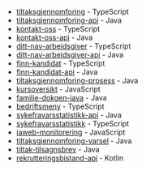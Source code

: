 * [tiltaksgjennomforing](https://github.com/navikt/tiltaksgjennomforing) - TypeScript
* [tiltaksgjennomforing-api](https://github.com/navikt/tiltaksgjennomforing-api) - Java
* [kontakt-oss](https://github.com/navikt/kontakt-oss) - TypeScript
* [kontakt-oss-api](https://github.com/navikt/kontakt-oss-api) - Java
* [ditt-nav-arbeidsgiver](https://github.com/navikt/ditt-nav-arbeidsgiver) - TypeScript
* [ditt-nav-arbeidsgiver-api](https://github.com/navikt/ditt-nav-arbeidsgiver-api) - Java
* [finn-kandidat](https://github.com/navikt/finn-kandidat) - TypeScript
* [finn-kandidat-api](https://github.com/navikt/finn-kandidat-api) - Java
* [tiltaksgjennomforing-prosess](https://github.com/navikt/tiltaksgjennomforing-prosess) - Java
* [kursoversikt](https://github.com/navikt/kursoversikt) - JavaScript
* [familie-dokgen-java](https://github.com/navikt/familie-dokgen-java) - Java
* [bedriftsmeny](https://github.com/navikt/bedriftsmeny) - TypeScript
* [sykefravarsstatistikk-api](https://github.com/navikt/sykefravarsstatistikk-api) - Java
* [sykefravarsstatistikk](https://github.com/navikt/sykefravarsstatistikk) - TypeScript
* [iaweb-monitorering](https://github.com/navikt/iaweb-monitorering) - JavaScript
* [tiltaksgjennomforing-varsel](https://github.com/navikt/tiltaksgjennomforing-varsel) - Java
* [tiltak-tilsagnsbrev](https://github.com/navikt/tiltak-tilsagnsbrev) - Java
* [rekrutteringsbistand-api](https://github.com/navikt/rekrutteringsbistand-api) - Kotlin